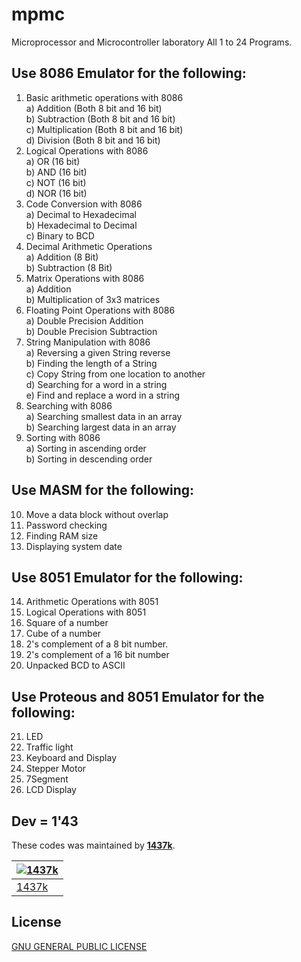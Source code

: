 # mpmc
Microprocessor and Microcontroller laboratory All 1 to 24 Programs.

## Use 8086 Emulator for the following:  
1. Basic arithmetic  operations with 8086 
	<br>a) Addition (Both 8 bit and 16 bit) 
	<br>b) Subtraction (Both 8 bit and 16 bit) 
	<br>c) Multiplication (Both 8 bit and 16 bit) 
	<br>d) Division (Both 8 bit and 16 bit) 
2. Logical Operations with 8086 
	<br>a) OR (16 bit) 
	<br>b) AND (16 bit) 
	<br>c) NOT (16 bit) 
	<br>d) NOR (16 bit) 
3. Code Conversion with 8086 
	<br>a) Decimal to Hexadecimal 
	<br>b) Hexadecimal to Decimal 
	<br>c) Binary to BCD 
4. Decimal Arithmetic Operations 
	<br>a) Addition (8 Bit) 
	<br>b) Subtraction (8 Bit) 
5. Matrix Operations with 8086 
	<br>a) Addition 
	<br>b) Multiplication of 3x3 matrices 
6. Floating Point Operations with 8086 
	<br>a) Double Precision Addition 
	<br>b) Double Precision Subtraction 
7. String Manipulation with 8086 
	<br>a) Reversing a given String reverse 
	<br>b) Finding the length of  a String 
	<br>c) Copy String from one location to another 
	<br>d) Searching for a word in a string 
	<br>e) Find and replace a word in a string 
8. Searching with 8086 
	<br>a) Searching smallest data in an array 
	<br>b) Searching largest data in an array 
9. Sorting with 8086 
	<br>a) Sorting in ascending order 
	<br>b) Sorting in descending order 

## Use MASM for the following: 
10. Move a data block without overlap 
11. Password checking
12. Finding  RAM size
13. Displaying system date

## Use 8051 Emulator for the following:
14. Arithmetic Operations with 8051
15. Logical Operations with 8051
16. Square of a number
17. Cube of a number
18. 2's complement of a 8 bit number.
19. 2's complement of a 16 bit number
20. Unpacked BCD to ASCII

## Use Proteous and 8051 Emulator for the following:
21. LED
22. Traffic light
23. Keyboard and Display
24. Stepper Motor
25. 7Segment
26. LCD Display


## Dev = 1'43
These codes was maintained by [**1437k**](https://github.com/iamvk1437k).

[![1437k](https://github.com/iamvk1437k.png?size=100)](https://github.com/iamvk1437k) |
--- |
[1437k](https://github.com/iamvk1437k) |

## License

[GNU GENERAL PUBLIC LICENSE](./LICENSE)
